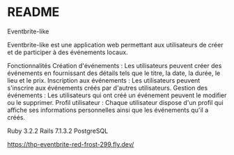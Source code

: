 # README

Eventbrite-like

Eventbrite-like est une application web permettant aux utilisateurs de créer et de participer à des événements locaux.

Fonctionnalités
Création d'événements : Les utilisateurs peuvent créer des événements en fournissant des détails tels que le titre, la date, la durée, le lieu et le prix.
Inscription aux événements : Les utilisateurs peuvent s'inscrire aux événements créés par d'autres utilisateurs.
Gestion des événements : Les utilisateurs qui ont créé un événement peuvent le modifier ou le supprimer.
Profil utilisateur : Chaque utilisateur dispose d'un profil qui affiche ses informations personnelles ainsi que les événements qu'il a créés.

Ruby 3.2.2
Rails 7.1.3.2
PostgreSQL

https://thp-eventbrite-red-frost-299.fly.dev/
